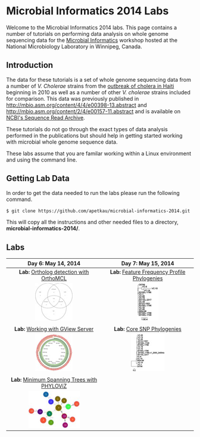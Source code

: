 Microbial Informatics 2014 Labs
===============================

Welcome to the Microbial Informatics 2014 labs.  This page contains a number of tutorials on performing data analysis on whole genome sequencing data for the [Microbial Informatics](https://www.corefacility.ca/wiki/bin/view/BioinformaticsWorkshop/WorkshopMay2014) workshop hosted at the National Microbiology Laboratory in Winnipeg, Canada.

Introduction
------------

The data for these tutorials is a set of whole genome sequencing data from a number of *V. Cholerae* strains from the [outbreak of cholera in Haiti](http://en.wikipedia.org/wiki/2010%E2%80%9313_Haiti_cholera_outbreak) beginning in 2010 as well as a number of other *V. cholerae* strains included for comparison.  This data was previously published in http://mbio.asm.org/content/4/4/e00398-13.abstract and http://mbio.asm.org/content/2/4/e00157-11.abstract and is available on [NCBI's Sequence Read Archive](http://www.ncbi.nlm.nih.gov/sra/).

These tutorials do not go through the exact types of data analysis performed in the publications but should help in getting started working with microbial whole genome sequence data.

These labs assume that you are familar working within a Linux environment and using the command line.

Getting Lab Data
----------------

In order to get the data needed to run the labs please run the following command.

```bash
$ git clone https://github.com/apetkau/microbial-informatics-2014.git
```

This will copy all the instructions and other needed files to a directory, **microbial-informatics-2014/**.

Labs
----

| Day 6: May 14, 2014                                                         | Day 7: May 15, 2014                                                            |
|:---------------------------------------------------------------------------:|:------------------------------------------------------------------------------:|
| **Lab:** [Ortholog detection with OrthoMCL](labs/orthomcl)                  | **Lab:** [Feature Frequency Profile Phylogenies](labs/ffp-phylogeny)           |
| ![genome-groups-small](labs/orthomcl/images/genome-groups-small-thumb.jpg)  | ![tree-5](labs/ffp-phylogeny/images/tree-5-thumb.jpg)                          |
|                                                                             |                                                                                |
| **Lab:** [Working with GView Server](labs/gview-server)                     | **Lab:** [Core SNP Phylogenies](labs/core-snp)                                 |
| ![lab2-pangenome-atlas](labs/gview-server/images/lab2-atlas-thumb.jpg)      | ![output-10-subsample](labs/core-snp/images/output-10-subsample-thumb.jpg)     |
|                                                                             |                                                                                |
| **Lab:** [Minimum Spanning Trees with PHYLOViZ](labs/mst)                   |                                                                                |
| ![lab1-mst-location](labs/mst/images/lab1-mst-location-thumb.jpg)           |                                                                                |
